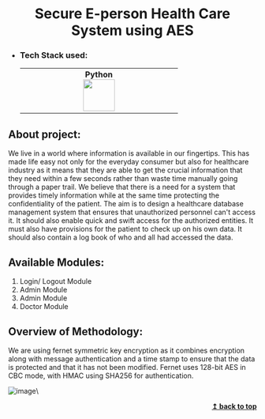 <h1 align="center" id="app"> Secure E-person Health Care System using AES</h1>


- ### Tech Stack used:
	<center>
		<table>
			<tbody>
				<tr>
					<td width="25%" align="center">
						<span><strong>Python</strong></span><br/>
						<img height="64px" width="64px" src="https://www.vectorlogo.zone/logos/python/python-icon.svg">
					</td>
				</tr>
			</tbody>
		</table>
	</center>

## About project:
We live in a world where information is available in our fingertips. This has made life easy
not only for the everyday consumer but also for healthcare industry as it means that they
are able to get the crucial information that they need within a few seconds rather than
waste time manually going through a paper trail. We believe that there is a need for a
system that provides timely information while at the same time protecting the
confidentiality of the patient. The aim is to design a healthcare database management
system that ensures that unauthorized personnel can't access it. It should also enable quick
and swift access for the authorized entities. It must also have provisions for the patient to
check up on his own data. It should also contain a log book of who and all had accessed
the data. 

## Available Modules:

1. Login/ Logout Module
2. Admin Module
3. Admin Module
4. Doctor Module


## Overview of Methodology:
We are using fernet symmetric key encryption as it combines encryption along with
message authentication and a time stamp to ensure that the data is protected and that it has
not been modified. Fernet uses 128-bit AES in CBC mode, with HMAC using SHA256 for
authentication.



![image](https://user-images.githubusercontent.com/70682152/160235037-2899ba00-e5ff-4a2f-a0ee-5f1d499cf6ca.png)\

<div align="right">
    <b><a href="#app">↥ back to top</a></b>
</div>
